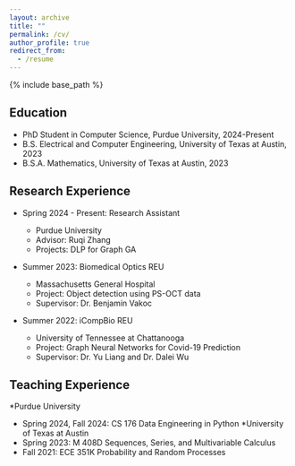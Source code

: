 ```yaml
---
layout: archive
title: ""
permalink: /cv/
author_profile: true
redirect_from:
  - /resume
---
```


{% include base_path %}

Education
---
* PhD Student in Computer Science, Purdue University, 2024-Present
* B.S. Electrical and Computer Engineering, University of Texas at Austin, 2023
* B.S.A. Mathematics, University of Texas at Austin, 2023

Research Experience
---
* Spring 2024 - Present: Research Assistant
  * Purdue University
  * Advisor: Ruqi Zhang
  * Projects: DLP for Graph GA
* Summer 2023: Biomedical Optics REU
  * Massachusetts General Hospital
  * Project: Object detection using PS-OCT data
  * Supervisor: Dr. Benjamin Vakoc

* Summer 2022: iCompBio REU
  * University of Tennessee at Chattanooga
  * Project: Graph Neural Networks for Covid-19 Prediction
  * Supervisor: Dr. Yu Liang and Dr. Dalei Wu
 
Teaching Experience
---
*Purdue University
 * Spring 2024, Fall 2024: CS 176 Data Engineering in Python 
*University of Texas at Austin
 * Spring 2023: M 408D Sequences, Series, and Multivariable Calculus
 * Fall 2021: ECE 351K Probability and Random Processes


  
